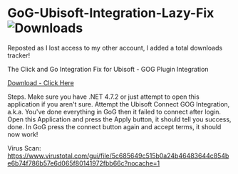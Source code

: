 # GoG-Ubisoft-Integration-Lazy-Fix ![Downloads](https://img.shields.io/github/downloads/Partakith/goglazyintegrationubisoft/total.svg)
Reposted as I lost access to my other account, I added a total downloads tracker!

The Click and Go Integration Fix for Ubisoft - GOG Plugin Integration

[Download - Click Here](https://github.com/Partakith/goglazyintegrationubisoft/releases/tag/gog%2Cgalaxy%2Cplugin%2Clazyfix%2Cubisoft)

Steps. Make sure you have .NET 4.7.2 or just attempt to open this application if you aren't sure. Attempt the Ubisoft Connect GOG Integration, a.k.a. You've done everything in GoG then it failed to connect after login. Open this Application and press the Apply button, it should tell you success, done. In GoG press the connect button again and accept terms, it should now work!

Virus Scan: https://www.virustotal.com/gui/file/5c685649c515b0a24b46483644c854be6b74f786b57e6d065f80141972fbb66c?nocache=1

